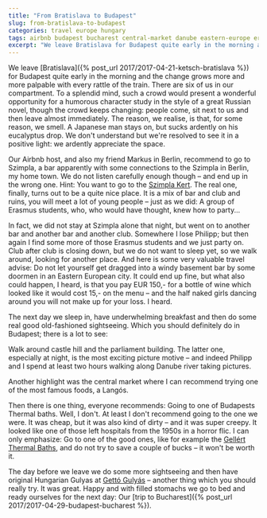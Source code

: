 ```yaml
---
title: "From Bratislava to Budapest"
slug: from-bratislava-to-budapest
categories: travel europe hungary
tags: airbnb budapest bucharest central-market danube eastern-europe erasmus gellert-baths ghetto-gulyas gulyas hungarian-parliament langos nightlife photography scam-bars sightseeing szimpla-kert thermal-baths
excerpt: "We leave Bratislava for Budapest quite early in the morning and the change grows more and more palpable with every rattle of the train. There are six of us in our compartment. To a splendid mind, such a crowd would present a wonderful opportunity for a humorous character study in the style of a great Russian novel, though the crowd keeps changing: people come, sit next to us and then leave almost immediately. The reason, we realise, is that, for some reason, we smell."
---
```


We leave [Bratislava]({% post_url 2017/2017-04-21-ketsch-bratislava %}) for Budapest quite early in the morning and the change grows more and more palpable with every rattle of the train. There are six of us in our compartment. To a splendid mind, such a crowd would present a wonderful opportunity for a humorous character study in the style of a great Russian novel, though the crowd keeps changing: people come, sit next to us and then leave almost immediately. The reason, we realise, is that, for some reason, we smell. A Japanese man stays on, but sucks ardently on his eucalyptus drop. We don't understand but we're resolved to see it in a positive light: we ardently appreciate the space.

Our Airbnb host, and also my friend Markus in Berlin, recommend to go to Szimpla, a bar apparently with some connections to the Szimpla in Berlin, my home town. We do not listen carefully enough though – and end up in the wrong one. Hint: You want to go to the [Szimpla Kert](https://szimpla.hu/). The real one, finally, turns out to be a quite nice place. It is a mix of bar and club and ruins, you will meet a lot of young people – just as we did: A group of Erasmus students, who, who would have thought, knew how to party...

In fact, we did not stay at Szimpla alone that night, but went on to another bar and another bar and another club. Somewhere I lose Philipp; but then again I find some more of those Erasmus students and we just party on. Club after club is closing down, but we do not want to sleep yet, so we walk around, looking for another place. And here is some very valuable travel advise: Do not let yourself get dragged into a windy basement bar by some doormen in an Eastern European city. It could end up fine, but what also could happen, I heard, is that you pay EUR 150,- for a bottle of wine which looked like it would cost 15,- on the menu – and the half naked girls dancing around you will not make up for your loss. I heard.

The next day we sleep in, have underwhelming breakfast and then do some real good old-fashioned sightseeing. Which you should definitely do in Budapest; there is a lot to see:

Walk around castle hill and the parliament building. The latter one, especially at night, is the most exciting picture motive – and indeed Philipp and I spend at least two hours walking along Danube river taking pictures.

Another highlight was the central market where I can recommend trying one of the most famous foods, a Langós.

Then there is one thing, everyone recommends: Going to one of Budapests Thermal baths. Well, I don't. At least I don't recommend going to the one we were. It was cheap, but it was also kind of dirty – and it was super creepy. It looked like one of those left hospitals from the 1950s in a horror flic. I can only emphasize: Go to one of the good ones, like for example the [Gellért Thermal Baths](https://www.gellertbath.hu), and do not try to save a couple of bucks – it won't be worth it.

The day before we leave we do some more sightseeing and then have original Hungarian Gulyas at [Gettó Gulyás](https://www.facebook.com/gettogulyas/) – another thing which you should really try. It was great. Happy and with filled stomachs we go to bed and ready ourselves for the next day: Our [trip to Bucharest]({% post_url 2017/2017-04-29-budapest-bucharest %}).
